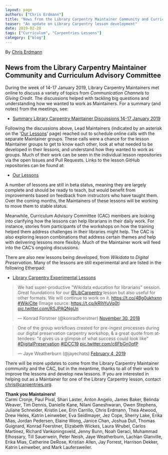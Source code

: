 ```yaml
---
layout: page
authors: ["Chris Erdmann"]
title: "News from the Library Carpentry Maintainer Community and Curriculum Advisory Committee"
teaser: "An update on Library Carpentry lesson development"
date: 2019-02-28
tags: ["Curriculum", "Carpentries Lessons"]
category: ["blog"]
---
```


By [Chris Erdmann](https://twitter.com/libcce)

## News from the Library Carpentry Maintainer Community and Curriculum Advisory Committee

During the week of 14-17 January 2019, Library Carpentry Maintainers met online to discuss a variety of topics from _Communication Channels_ to _Giving Credit_. The discussions helped with tackling big questions and understanding how we wanted to work as Maintainers. For a summary (and notes) from the meetings, see:

- [Summary Library Carpentry Maintainer Discussions 14-17 January 2019](https://github.com/LibraryCarpentry/governance/blob/master/curriculum/2019-01-20-summary-maintainer-discussions.md)

Following the discussions above, Lead Maintainers (indicated by an asterisk on the '[Our Lessons](https://librarycarpentry.org/lessons/)' page) reached out to schedule online calls with the separate Maintainer groups. These calls were a chance for the lesson Maintainer groups to get to know each other, look at what needed to be developed in their lessons, and understand how they wanted to work as groups. Much of their work can be seen in the individual lesson repositories via the open Issues and Pull Requests. Links to the lesson GitHub repositories can be found at:

- [Our Lessons](https://librarycarpentry.org/lessons/)  

A number of lessons are still in beta status, meaning they are largely complete and should be ready to teach, but would benefit from improvements based on feedback from instructors who have taught them. Over the coming months, the Maintainers of these lessons will be working to move them to stable status.

Meanwhile, Curriculum Advisory Committee (CAC) members are looking into clarifying how the lessons can help librarians in their daily work. For instance, stories from participants of the workshops on how the training helped them address challenges in their libraries might help. The CAC is also exploring lesson combinations that address certain themes and help with delivering lessons more flexibly. Much of the Maintainer work will feed into the CAC’s ongoing discussions.

There are also new lessons being developed, from *Wikidata* to *Digital Preservation*. Many of the lessons are still experimental and are listed in the following Etherpad:

- [Library Carpentry Experimental Lessons](https://pad.carpentries.org/lc-experimental-lessons)

<blockquote class="twitter-tweet" data-lang="en"><p lang="en" dir="ltr">We had super-productive &quot;Wikidata education for librarians&quot; session. Great foundations for our <a href="https://twitter.com/LibCarpentry?ref_src=twsrc%5Etfw">@LibCarpentry</a> lesson but also useful for other formats. We will continue to work on it. <a href="https://t.co/4Bg0ukhxnn">https://t.co/4Bg0ukhxnn</a> <a href="https://twitter.com/hashtag/WikiCite?src=hash&amp;ref_src=twsrc%5Etfw">#WikiCite</a> (Image source: <a href="https://t.co/kRlhYuVq0t">https://t.co/kRlhYuVq0t</a>) <a href="https://t.co/RSJPAQNgUn">pic.twitter.com/RSJPAQNgUn</a></p>&mdash; Konrad Förstner (@konradfoerstner) <a href="https://twitter.com/konradfoerstner/status/1068298288028278785?ref_src=twsrc%5Etfw">November 30, 2018</a></blockquote> <script async src="https://platform.twitter.com/widgets.js" charset="utf-8"></script>
</blockquote>

<blockquote class="twitter-tweet" data-conversation="none" data-lang="en"><p lang="en" dir="ltr">One of the group workflows created for pre-ingest processes during our digital preservation carpentry workshop, &amp; a great quote from attendees: “it gives us a glimpse of what success could look like” <a href="https://twitter.com/hashtag/DigitalPreservation?src=hash&amp;ref_src=twsrc%5Etfw">#DigitalPreservation</a> <a href="https://twitter.com/hashtag/IDCC19?src=hash&amp;ref_src=twsrc%5Etfw">#IDCC19</a> <a href="https://t.co/c6FbGn0qfP">pic.twitter.com/c6FbGn0qfP</a></p>&mdash; Jaye Weatherburn (@jayechats) <a href="https://twitter.com/jayechats/status/1092269664585957376?ref_src=twsrc%5Etfw">February 4, 2019</a></blockquote> <script async src="https://platform.twitter.com/widgets.js" charset="utf-8"></script> 
</blockquote>
 
There will be more updates to come from the Library Carpentry Maintainer community and the CAC, but in the meantime, thanks to all of their work to improve the lessons and develop new lessons. If you are interested in helping out as a Maintainer for one of the Library Carpentry lesson, contact [chris@carpentries.org](mailto:chris@carpentries.org).

**Thank you Maintainers!**  
Carmi Cronje, Paul Pival, Shari Laster, Anton Angelo, James Baker, Belinda Weaver, Tim Dennis, Danielle Kane, Nilani Ganeshwaran, Owen Stephens, Juliane Schneider, Kristin Lee, Erin Carrillo, Chris Erdmann, Thea Atwood, Drew Heles, Katrin Leinweber, Eva Seidlmayer, Jez Cope, Sherry Lake, Erika Mias, Jordan Pedersen, Elaine Wong, Janice Chan, Joshua Dull, Thomas Guignard, Konrad Foerstner, Elizabeth Wickes, Laura Wrubel, Carlos Martinez, Richard Vankoningsveld, Jenny Bunn, Noah Geraci, Muhammad Elhossary, Till Sauerwein, Peter Neish, Jaye Weatherburn, Lachlan Glanville, Erika Mias, Catherine DeRose, Kristian Allen, Jay Forrest, Harrison Dekker, Katrin Leinweber, and Mark Laufersweiler.
